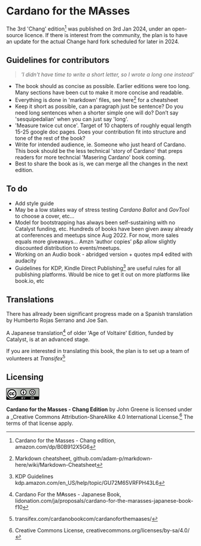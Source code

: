 # Cardano for the M₳sses

The 3rd 'Chang' edition[^1] was published on 3rd Jan 2024, under an open-source licence. If there is interest from  the community, the plan is to have an update for the actual Change hard fork scheduled for later in 2024.  

## Guidelines for contributors  
>_'I didn't have time to write a short letter, so I wrote a long one instead'_  

- The book should as concise as possible. Earlier editions were too long. Many sections have been cut to make it more concise and readable.
- Everything is done in 'markdown' files, see here[^2] for a cheatsheet
- Keep it short as possible, can a paragraph just be sentence? Do you need long sentences when a shorter simple one will do? Don’t say 'sesquipedalian' when you can just say 'long'.
- 'Measure twice cut once'. Target of 10 chapters of roughly equal length 15-25 google doc pages. Does your contribution fit into structure and tone of the rest of the book? 
- Write for intended audience, ie. Someone who just heard of Cardano. This book should be the less technical 'story of Cardano' that preps readers for more techncial 'Masering Cardano' book coming.
- Best to share the book as is, we can merge all the changes in the next edition. 

## To do
- Add style guide 
- May be a low stakes way of stress testing _Cardano Ballot_ and _GovTool_ to choose a cover, etc…
- Model for bootstrapping has always been self-sustaining with no Catalyst funding, etc. Hundreds of books have been given away already at conferences and meetups since Aug 2022. For now, more sales equals more giveaways... Amzn ‘author copies’ p&p allow slightly discounted distribution to events/meetups.
- Working on an Audio book - abridged version + quotes mp4 edited with audacity
- Guidelines for KDP, Kindle Direct Publishing[^3] are useful rules for all publishing platforms. Would be nice to get it out on more platforms like book.io, etc

## Translations 

There has allready been significant progress made on a Spanish translation by Humberto Rojas Serrano and Joe San.

A Japanese translation[^4] of older 'Age of Voltaire' Edition, funded by Catalyst, is at an advanced stage.

If you are interested in translating this book, the plan is to set up a team of volunteers at _Transifex_[^6] 

## Licensing

![alt text](https://github.com/johnnygreeney/CardanoForTheMasses/blob/main/images/CC.png "Creative Commons")

**Cardano for the Masses - Chang Edition** by John Greene is licensed under a _Creative Commons Attribution-ShareAlike 4.0 International License.[^5] The terms of that license apply.	


[^1]: Cardano for the Masses - Chang edition, amazon.com/dp/B0B912X5G6
[^2]: Markdown cheatsheet, github.com/adam-p/markdown-here/wiki/Markdown-Cheatsheet
[^3]: KDP Guidelines kdp.amazon.com/en_US/help/topic/GU72M65VRFPH43L6
[^4]: Cardano For the M₳sses - Japanese Book, lidonation.com/ja/proposals/cardano-for-the-marasses-japanese-book-f10
[^5]: Creative Commons License, creativecommons.org/licenses/by-sa/4.0/
[^6]: transifex.com/cardanobookcom/cardanoforthemaases/





